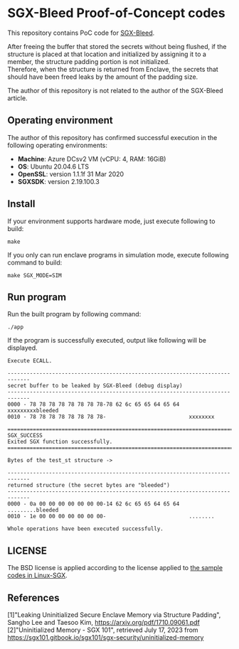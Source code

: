 # SGX-Bleed Proof-of-Concept codes
This repository contains PoC code for [SGX-Bleed](https://arxiv.org/pdf/1710.09061.pdf).  

After freeing the buffer that stored the secrets without being flushed, if the structure is placed at that location and initialized by assigning it to a member, the structure padding portion is not initialized.  
Therefore, when the structure is returned from Enclave, the secrets that should have been freed leaks by the amount of the padding size.  
  
The author of this repository is not related to the author of the SGX-Bleed article.  


## Operating environment
The author of this repository has confirmed successful execution in the following operating environments:
* **Machine**: Azure DCsv2 VM (vCPU: 4, RAM: 16GiB)
* **OS**: Ubuntu 20.04.6 LTS
* **OpenSSL**: version 1.1.1f  31 Mar 2020
* **SGXSDK**: version 2.19.100.3


## Install
If your environment supports hardware mode, just execute following to build:

```
make
```

If you only can run enclave programs in simulation mode, execute following command to build:

```
make SGX_MODE=SIM
```

## Run program
Run the built program by following command:

```
./app
```

If the program is successfully executed, output like following will be displayed.

```
Execute ECALL.

-----------------------------------------------------------------------------
secret buffer to be leaked by SGX-Bleed (debug display)
-----------------------------------------------------------------------------
0000 - 78 78 78 78 78 78 78 78-78 62 6c 65 65 64 65 64   xxxxxxxxxbleeded
0010 - 78 78 78 78 78 78 78 78-                          xxxxxxxx

=============================================================================
SGX_SUCCESS
Exited SGX function successfully.
=============================================================================

Bytes of the test_st structure ->

-----------------------------------------------------------------------------
returned structure (the secret bytes are "bleeded")
-----------------------------------------------------------------------------
0000 - 0a 00 00 00 00 00 00 00-14 62 6c 65 65 64 65 64   .........bleeded
0010 - 1e 00 00 00 00 00 00 00-                          ........

Whole operations have been executed successfully.
```


## LICENSE
The BSD license is applied according to the license applied to [the sample codes in Linux-SGX](https://github.com/intel/linux-sgx/blob/master/License.txt).


## References
[1]"Leaking Uninitialized Secure Enclave Memory via Structure Padding", Sangho Lee and Taesoo Kim, https://arxiv.org/pdf/1710.09061.pdf  
[2]"Uninitialized Memory - SGX 101", retrieved July 17, 2023 from https://sgx101.gitbook.io/sgx101/sgx-security/uninitialized-memory